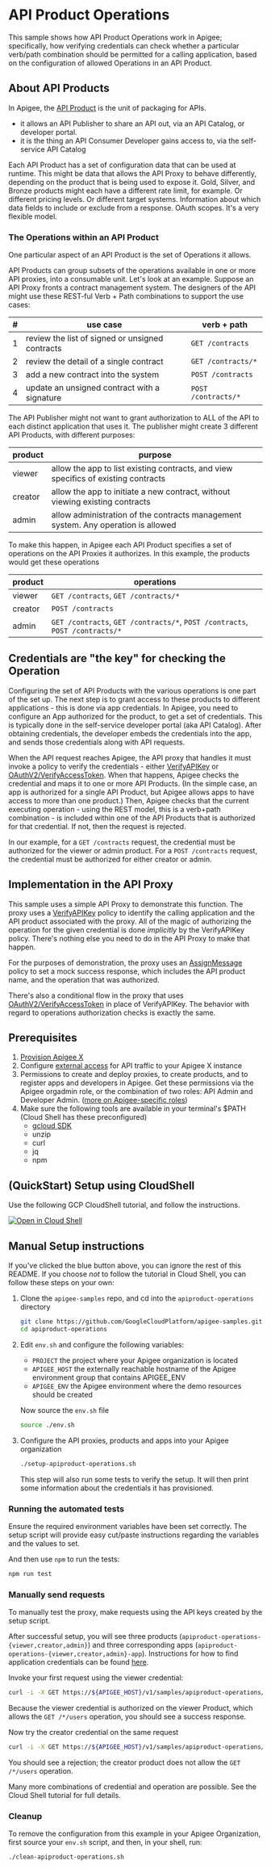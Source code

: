 # API Product Operations

This sample shows how API Product Operations work in Apigee; specifically, how
verifying credentials can check whether a particular verb/path combination
should be permitted for a calling application, based on the configuration of
allowed Operations in an API Product.

## About API Products

In Apigee, the [API Product](https://cloud.google.com/apigee/docs/api-platform/publish/what-api-product)
is the unit of packaging for APIs.

- it allows an API Publisher to share an API out, via an API Catalog, or developer portal.
- it is the thing an API Consumer Developer gains access to, via the self-service API Catalog

Each API Product has a set of configuration data that can be used at runtime.
This might be data that allows the API Proxy to behave differently, depending on
the product that is being used to expose it. Gold, Silver, and Bronze products
might each have a different rate limit, for example. Or different pricing
levels. Or different target systems. Information about which data fields to include or
exclude from a response. OAuth scopes. It's a very flexible model.

### The Operations within an API Product

One particular aspect of an API Product is the set of Operations it allows.

API Products can group subsets of the operations available in one or more API
proxies, into a consumable unit. Let's look at an example. Suppose an API Proxy
fronts a contract management system. The designers of the API might use these
REST-ful Verb + Path combinations to support the use cases:

|  # | use case                                             | verb + path       |
| -- | ---------------------------------------------------- | ----------------- |
|  1 | review the list of signed or unsigned contracts      | `GET /contracts`    |
|  2 | review the detail of a single contract               | `GET /contracts/*`  |
|  3 | add a new contract into the system                   | `POST /contracts`   |
|  4 | update an unsigned contract with a signature         | `POST /contracts/*` |

The API Publisher might not want to grant authorization to ALL of the API to
each distinct application that uses it.  The publisher might create 3 different
API Products, with different purposes:

| product | purpose                                                                            |
| ------- | ---------------------------------------------------------------------------------- |
| viewer  | allow the app to list existing contracts, and view specifics of existing contracts |
| creator | allow the app to initiate a new contract, without viewing existing contracts       |
| admin   | allow administration of the contracts management system. Any operation is allowed  |

To make this happen, in Apigee each API Product specifies a set of operations on
the API Proxies it authorizes.  In this example, the products would get these
operations

| product | operations                                                                   |
| ------- | ---------------------------------------------------------------------------- |
| viewer  | `GET /contracts`, `GET /contracts/*`                                         |
| creator | `POST /contracts`                                                            |
| admin   | `GET /contracts`, `GET /contracts/*`, `POST /contracts`, `POST /contracts/*` |

## Credentials are "the key" for checking the Operation

Configuring the set of API Products with the various operations is one part of
the set up.  The next step is to grant access to these products to different
applications - this is done via app credentials. In Apigee, you need to
configure an App authorized for the product, to get a set of credentials.  This
is typically done in the self-service developer portal (aka API Catalog). After
obtaining credentials, the developer embeds the credentials into the app, and
sends those credentials along with API requests.

When the API request reaches Apigee, the API proxy that handles it must invoke a
policy to verify the credentials - either
[VerifyAPIKey](https://cloud.google.com/apigee/docs/api-platform/reference/policies/verify-api-key-policy)
or
[OAuthV2/VerifyAccessToken](https://cloud.google.com/apigee/docs/api-platform/reference/policies/oauthv2-policy#verifyaccesstoken). When
that happens, Apigee checks the credential and maps it to one or more API
Products. (In the simple case, an app is authorized for a single API Product,
but Apigee allows apps to have access to more than one product.)  Then, Apigee
checks that the current executing operation - using the REST model, this is a
verb+path combination - is included within one of the API Products that is
authorized for that credential. If not, then the request is rejected.

In our example, for a `GET /contracts` request, the credential must be authorized
for the viewer or admin product. For a `POST /contracts` request, the credential
must be authorized for either creator or admin.

## Implementation in the API Proxy

This sample uses a simple API Proxy to demonstrate this function. The proxy uses
a
[VerifyAPIKey](https://cloud.google.com/apigee/docs/api-platform/reference/policies/verify-api-key-policy)
policy to identify the calling application and the API product associated with
the proxy. All of the magic of authorizing the operation for the given
credential is done _implicitly_ by the VerifyAPIKey policy. There's nothing else
you need to do in the API Proxy to make that happen.

For the purposes of demonstration, the proxy uses an
[AssignMessage](https://cloud.google.com/apigee/docs/api-platform/reference/policies/assign-message-policy)
policy to set a mock success response, which includes the API product name, and
the operation that was authorized.

There's also a conditional flow in the proxy that uses [OAuthV2/VerifyAccessToken](https://cloud.google.com/apigee/docs/api-platform/reference/policies/oauthv2-policy#verifyaccesstoken) in place of VerifyAPIKey.
The behavior with regard to operations authorization checks is exactly the same.

## Prerequisites

1. [Provision Apigee X](https://cloud.google.com/apigee/docs/api-platform/get-started/provisioning-intro)
2. Configure [external access](https://cloud.google.com/apigee/docs/api-platform/get-started/configure-routing#external-access) for API traffic to your Apigee X instance
3. Permissions to create and deploy proxies, to create products, and to register apps and developers in Apigee. Get these permissions via the Apigee orgadmin role, or the combination of two roles: API Admin and Developer Admin. ([more on Apigee-specific roles](https://cloud.google.com/apigee/docs/api-platform/system-administration/apigee-roles#apigee-specific-roles))
4. Make sure the following tools are available in your terminal's $PATH (Cloud Shell has these preconfigured)
    - [gcloud SDK](https://cloud.google.com/sdk/docs/install)
    - unzip
    - curl
    - jq
    - npm

## (QuickStart) Setup using CloudShell

Use the following GCP CloudShell tutorial, and follow the instructions.

[![Open in Cloud Shell](https://gstatic.com/cloudssh/images/open-btn.svg)](https://ssh.cloud.google.com/cloudshell/open?cloudshell_git_repo=https://github.com/GoogleCloudPlatform/apigee-samples&cloudshell_git_branch=main&cloudshell_workspace=.&cloudshell_tutorial=apiproduct-operations/docs/cloudshell-tutorial.md)

## Manual Setup instructions

If you've clicked the blue button above, you can ignore the rest of this README.
If you choose _not_ to follow the tutorial in Cloud Shell, you can follow these steps on your own:

1. Clone the `apigee-samples` repo, and cd into the `apiproduct-operations` directory

   ```bash
   git clone https://github.com/GoogleCloudPlatform/apigee-samples.git
   cd apiproduct-operations
   ```

2. Edit `env.sh` and configure the following variables:

   - `PROJECT` the project where your Apigee organization is located
   - `APIGEE_HOST` the externally reachable hostname of the Apigee environment group that contains APIGEE_ENV
   - `APIGEE_ENV` the Apigee environment where the demo resources should be created

   Now source the `env.sh` file

   ```bash
   source ./env.sh
   ```

3. Configure the API proxies, products and apps into your Apigee organization

   ```bash
   ./setup-apiproduct-operations.sh
   ```

   This step will also run some tests to verify the setup.
   It will then print some information about the credentials it has provisioned.

### Running the automated tests

Ensure the required environment variables have been set correctly. The setup
script will provide easy cut/paste instructions regarding the variables and the values to set.

And then use `npm` to run the tests:

```bash
npm run test
```

### Manually send requests

To manually test the proxy, make requests using the API keys created by the setup script.

After successful setup, you will see three products (`apiproduct-operations-{viewer,creator,admin}`) and three
corresponding apps  (`apiproduct-operations-{viewer,creator,admin}-app`). Instructions for how to find
application credentials can be found [here](https://cloud.google.com/apigee/docs/api-platform/publish/creating-apps-surface-your-api#view-api-key).

Invoke your first request using the viewer credential:

```bash
curl -i -X GET https://${APIGEE_HOST}/v1/samples/apiproduct-operations/apikey/users -H APIKEY:$VIEWER_CLIENT_ID
```

Because the viewer credential is authorized on the viewer Product, which allows
the `GET /*/users` operation, you should see a success response.

Now try the creator credential on the same request

```bash
curl -i -X GET https://${APIGEE_HOST}/v1/samples/apiproduct-operations/apikey/users -H APIKEY:$CREATOR_CLIENT_ID
```

You should see a rejection; the creator product does not allow the `GET /*/users` operation.

Many more combinations of credential and operation are possible. See the Cloud Shell tutorial for full details.

### Cleanup

To remove the configuration from this example in your Apigee Organization, first
source your `env.sh` script, and then, in your shell, run:

```bash
./clean-apiproduct-operations.sh
```
